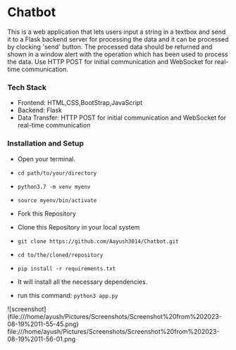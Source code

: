 # Chatbot
This is a web application that lets users input a string in a textbox and send it to a Flask backend server for processing the data and it can be processed by clocking 'send' button. 
The processed data should be returned and shown in a window alert with the operation which has been used to process the data.
Use  HTTP POST for initial communication and WebSocket for real-time communication.

### **Tech Stack**
* Frontend: HTML,CSS,BootStrap,JavaScript
* Backend: Flask
* Data Transfer: HTTP POST for initial communication and WebSocket for real-time communication

### **Installation and Setup**
* Open your terminal.
* `cd path/to/your/directory`
* `python3.7 -m venv myenv`
* `source myenv/bin/activate`

* Fork this Repository
* Clone this Repository in your local system
* `git clone https://github.com/Aayush3014/Chatbot.git`
* `cd to/the/cloned/repository`
* `pip install -r requirements.txt`
* It will install all the necessary dependencies.
* run this command: `python3 app.py`

![screenshot] (file:///home/ayush/Pictures/Screenshots/Screenshot%20from%202023-08-19%2011-55-45.png)
file:///home/ayush/Pictures/Screenshots/Screenshot%20from%202023-08-19%2011-56-01.png
